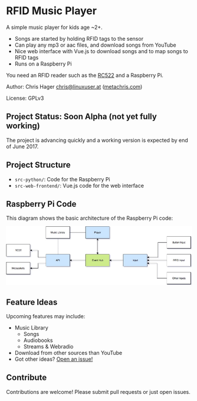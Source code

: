 # RFID Music Player

A simple music player for kids age ~2+.

* Songs are started by holding RFID tags to the sensor
* Can play any mp3 or aac files, and download songs from YouTube
* Nice web interface with Vue.js to download songs and to map songs to RFID tags
* Runs on a Raspberry Pi

You need an RFID reader such as the [RC522](https://www.amazon.com/SunFounder-Mifare-Antenna-Proximity-Arduino/dp/B00E0ODLWQ/ref=sr_1_3?ie=UTF8&qid=1498075429&sr=8-3&keywords=rfid+rc522) and a Raspberry Pi.

Author: Chris Hager <chris@linuxuser.at> ([metachris.com](https://www.metachris.com))

License: GPLv3


## Project Status: Soon Alpha (not yet fully working)

The project is advancing quickly and a working version is expected by end of June 2017.


## Project Structure

* `src-python/`: Code for the Raspberry Pi
* `src-web-frontend/`: Vue.js code for the web interface


## Raspberry Pi Code

This diagram shows the basic architecture of the Raspberry Pi code:

![Architecture](https://raw.githubusercontent.com/metachris/rfid-music-player/master/docs/python-architecture-overview.jpg)


## Feature Ideas

Upcoming features may include:

* Music Library
  * Songs
  * Audiobooks
  * Streams & Webradio
* Download from other sources than YouTube
* Got other ideas? [Open an issue!](https://github.com/metachris/rfid-music-player/issues/new)


## Contribute

Contributions are welcome! Please submit pull requests or just open issues.
